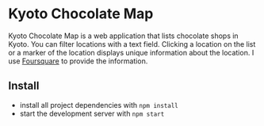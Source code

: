 # Kyoto Chocolate Map

Kyoto Chocolate Map is a web application that lists chocolate shops in Kyoto. You can filter locations with a text field. Clicking a location on the list or a marker of the location displays unique information about the location. I use [Foursquare](https://foursquare.com/) to provide the information.

## Install

* install all project dependencies with `npm install`
* start the development server with `npm start`

